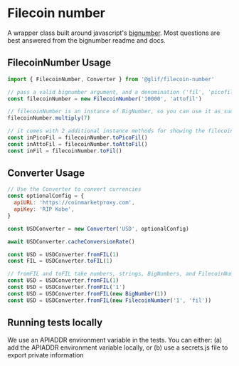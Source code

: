 # Filecoin number

A wrapper class built around javascript's [bignumber](https://github.com/MikeMcl/bignumber.js). Most questions are best answered from the bignumber readme and docs.

## FilecoinNumber Usage

```js
import { FilecoinNumber, Converter } from '@glif/filecoin-number'

// pass a valid bignumber argument, and a denomination ('fil', 'picofil', or 'attofil') to the constructor.
const filecoinNumber = new FilecoinNumber('10000', 'attofil')

// filecoinNumber is an instance of BigNumber, so you can use it as such
filecoinNumber.multiply(7)

// it comes with 2 additional instance methods for showing the filecoin number in attofil or fil
const inPicoFil = filecoinNumber.toPicoFil()
const inAttoFil = filecoinNumber.toAttoFil()
const inFil = filecoinNumber.toFil()
```

## Converter Usage

```js
// Use the Converter to convert currencies
const optionalConfig = {
  apiURL: 'https://coinmarketproxy.com',
  apiKey: 'RIP Kobe',
}

const USDConverter = new Converter('USD', optionalConfig)

await USDConverter.cacheConversionRate()

const USD = USDConverter.fromFIL(1)
const FIL = USDConverter.toFIL(1)

// fromFIL and toFIL take numbers, strings, BigNumbers, and FilecoinNumbers as valid args
const USD = USDConverter.fromFIL(1)
const USD = USDConverter.fromFIL('1')
const USD = USDConverter.fromFIL(new BigNumber(1))
const USD = USDConverter.fromFIL(new FilecoinNumber('1', 'fil'))
```

## Running tests locally

We use an APIADDR environment variable in the tests. You can either:
(a) add the APIADDR environment variable locally, or
(b) use a secrets.js file to export private information
